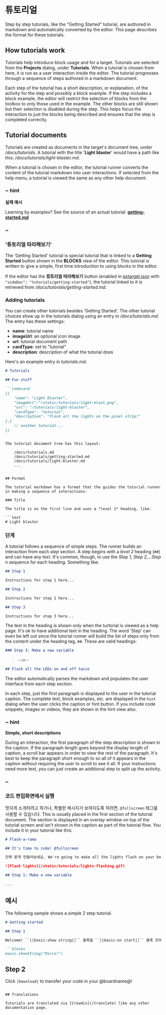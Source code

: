 # 튜토리얼

Step by step tutorials, like the "Getting Started" tutorial, are authored in markdown and automatically converted by the editor. This page describes the format for these tutorials.

## How tutorials work

Tutorials help introduce block usage and for a target. Tutorials are selected from the **Projects** dialog, under **Tutorials**. When a tutorial is chosen from here, it is run as a user interaction inside the editor. The tutorial progresses through a sequence of steps authored in a markdown document.

Each step of the tutorial has a short description, or explanation, of the activity for the step and possibly a block example. If the step includes a block example, the editor will restrict the selection of blocks from the toolbox to only those used in the example. The other blocks are still shown but their selection is disabled during the step. This helps focus the interaction to just the blocks being described and ensures that the step is completed correctly.

## Tutorial documents

Tutorials are created as documents in the target's document tree, under */docs/tutorials*. A tutorial with the title '**Light blaster**' would have a path like this: */docs/tutorials/light-blaster.md*.

When a tutorial is chosen in the editor, the tutorial runner converts the content of the tutorial markdown into user interactions. If selected from the help menu, a tutorial is viewed the same as any other help document.

### ~ hint

**실제 예시**

Learning by examples? See the source of an actual tutorial: [**getting-started.md**](https://github.com/Microsoft/pxt-microbit/blob/master/docs/tutorials/getting-started.md)

### ~

### '튜토리얼 따라해보기'

The 'Getting Started' tutorial is special tutorial that is linked to a **Getting Started** button shown in the **BLOCKS** view of the editor. This tutorial is written to give a simple, first time introduction to using blocks in the editor.

If the editor has the **튜토리얼 따라해보기** button (enabled in [pxtarget.json](/targets/pxtarget) with ```"sideDoc": "tutorials/getting-started"```), the tutorial linked to it is retrieved from */docs/tutorials/getting-started.md*.

### Adding tutorials

You can create other tutorials besides 'Getting Started'. The other tutorial choices show up in the tutorials dialog using an entry in */docs/tutorials.md*. The entry has these settings:

* **name**: tutorial name
* **imageUrl**: an optional icon image
* **url**: tutorial document path
* **cardType**: set to "tutorial"
* **description**: description of what the tutorial does

Here's an example entry in *tutorials.md*:

```markdown
# Tutorials

## Fun stuff

```codecard
[{
    "name": "Light Blaster",
    "imageUrl":"/static/tutorials/light-blast.png",
    "url": "/tutorials/light-blaster",
    "cardType": "tutorial",
    "description": "Flash all the lights on the pixel strip!"
},{
    // another tutorial...
}]
```
```

The tutorial document tree has this layout:

    /docs/tutorials.md
    /docs/tutorials/getting-started.md
    /docs/tutorials/light-blaster.md
    ...
    

## Format

The tutorial markdown has a format that the guides the tutorial runner in making a sequence of interactions:

### Title

The title is on the first line and uses a *level 1* heading, like:

```text
# Light blaster
```

### 단계

A tutorial follows a sequence of simple steps. The runner builds an interaction from each *step* section. A step begins with a *level 2* heading (`##`) and can have any text. It's common, though, to use the *Step 1, Step 2,...Step n* sequence for each heading. Something like:

```markdown
## Step 1

Instructions for step 1 here...

## Step 2

Instructions for step 2 here...

## Step 3

Instructions for step 3 here...
```

The text in the heading is shown only when the turtorial is viewed as a help page. It's ok to have additional text in the heading. The word 'Step' can even be left out since the tutorial runner will build the list of steps only from the content under the heading tag, `##`. These are valid headings:

```markdown
### Step 3: Make a new variable
```

> --or--

```markdown
## Flash all the LEDs on and off twice
```

The editor automatically parses the markdown and populates the user interface from each step section.

In each step, just the first paragraph is displayed to the user in the tutorial caption. The complete text, block examples, etc. are displayed in the `hint` dialog when the user clicks the caption or hint button. If you include code snippets, images or videos, they are shown in the hint view also.

### ~ hint

**Simple, short descriptions**

During an interaction, the first paragraph of the step description is shown in the caption. If the paragraph length goes beyond the display length of caption, a scroll bar appears in order to view the rest of the paragraph. It's best to keep the paragraph short enough to so all of it appears in the caption without requiring the user to scroll to see it all. If your instructions need more text, you can just create an additional step to split up the activity.

### ~

### 코드 편집화면에서 실행

멋지게 소개하려고 하거나, 특별한 메시지가 보여지도록 하려면, `@fullscreen` 태그를 사용할 수 있습니다. This is usually placed in the first section of the tutorial document. The section is displayed in an overlay window on top of the tutorial screen and isn't shown in the caption as part of the tutorial flow. You include it in your tutorial like this:

```markdown
# Flash-a-rama

## It's time to code! @fullscreen

진짜 밝게 만들어보세요. We're going to make all the lights flash on your board!

![Flash lights](/static/tutorials/lights-flashing.gif)

## Step 1: Make a new variable

...
```

## 예시

The following sample shows a simple 2 step tutorial.

```markdown
# Getting started

## Step 1

Welcome! ``||basic:show string||`` 블록을 ``||basic:on start||`` 블록 안에 넣어 영문 이름이 스크롤 되도록 해보세요.

```blocks
basic.showString("Micro!")
```

## Step 2

Click ``|Download|`` to transfer your code in your @boardname@!

```

## Translations

Tutorials are translated via [Crowdin](/translate) like any other documentation page.